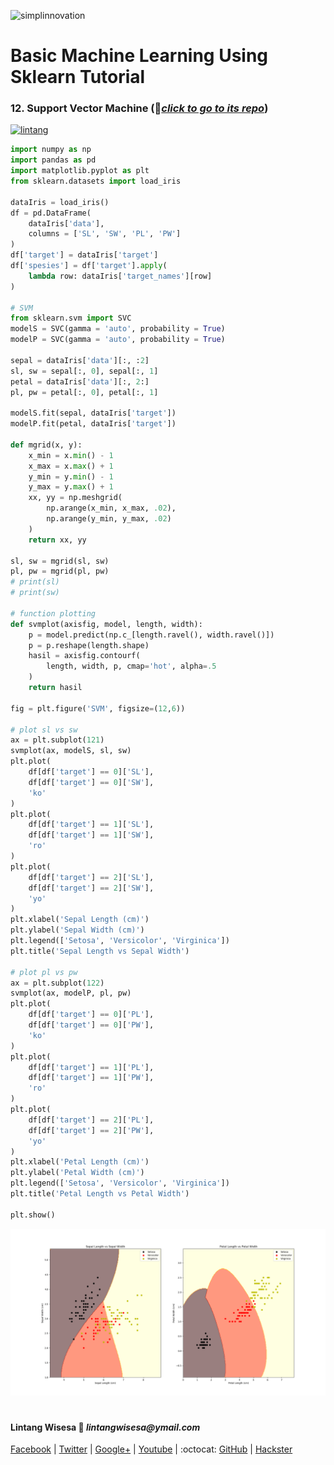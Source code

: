 ![simplinnovation](https://4.bp.blogspot.com/-f7YxPyqHAzY/WJ6VnkvE0SI/AAAAAAAADTQ/0tDQPTrVrtMAFT-q-1-3ktUQT5Il9FGdQCLcB/s350/simpLINnovation1a.png)

# Basic Machine Learning Using Sklearn Tutorial

### __12. Support Vector Machine__ (📂[_click to go to its repo_](https://github.com/LintangWisesa/Sklearn_Tutorial_Youtube/tree/master/12%20Support%20Vector%20Machine))

[![lintang](https://img.youtube.com/vi/CNtfHFAb4l0/0.jpg)](https://www.youtube.com/watch?v=CNtfHFAb4l0)

```python
import numpy as np
import pandas as pd
import matplotlib.pyplot as plt
from sklearn.datasets import load_iris

dataIris = load_iris()
df = pd.DataFrame(
    dataIris['data'],
    columns = ['SL', 'SW', 'PL', 'PW']
)
df['target'] = dataIris['target']
df['spesies'] = df['target'].apply(
    lambda row: dataIris['target_names'][row]
)

# SVM
from sklearn.svm import SVC
modelS = SVC(gamma = 'auto', probability = True)
modelP = SVC(gamma = 'auto', probability = True)

sepal = dataIris['data'][:, :2]
sl, sw = sepal[:, 0], sepal[:, 1]
petal = dataIris['data'][:, 2:]
pl, pw = petal[:, 0], petal[:, 1]

modelS.fit(sepal, dataIris['target'])
modelP.fit(petal, dataIris['target'])

def mgrid(x, y):
    x_min = x.min() - 1
    x_max = x.max() + 1
    y_min = y.min() - 1
    y_max = y.max() + 1
    xx, yy = np.meshgrid(
        np.arange(x_min, x_max, .02),
        np.arange(y_min, y_max, .02)
    )
    return xx, yy

sl, sw = mgrid(sl, sw)
pl, pw = mgrid(pl, pw)
# print(sl)
# print(sw)

# function plotting
def svmplot(axisfig, model, length, width):
    p = model.predict(np.c_[length.ravel(), width.ravel()])
    p = p.reshape(length.shape)
    hasil = axisfig.contourf(
        length, width, p, cmap='hot', alpha=.5
    )
    return hasil

fig = plt.figure('SVM', figsize=(12,6))

# plot sl vs sw
ax = plt.subplot(121)
svmplot(ax, modelS, sl, sw)
plt.plot(
    df[df['target'] == 0]['SL'],
    df[df['target'] == 0]['SW'],
    'ko'
)
plt.plot(
    df[df['target'] == 1]['SL'],
    df[df['target'] == 1]['SW'],
    'ro'
)
plt.plot(
    df[df['target'] == 2]['SL'],
    df[df['target'] == 2]['SW'],
    'yo'
)
plt.xlabel('Sepal Length (cm)')
plt.ylabel('Sepal Width (cm)')
plt.legend(['Setosa', 'Versicolor', 'Virginica'])
plt.title('Sepal Length vs Sepal Width')

# plot pl vs pw
ax = plt.subplot(122)
svmplot(ax, modelP, pl, pw)
plt.plot(
    df[df['target'] == 0]['PL'],
    df[df['target'] == 0]['PW'],
    'ko'
)
plt.plot(
    df[df['target'] == 1]['PL'],
    df[df['target'] == 1]['PW'],
    'ro'
)
plt.plot(
    df[df['target'] == 2]['PL'],
    df[df['target'] == 2]['PW'],
    'yo'
)
plt.xlabel('Petal Length (cm)')
plt.ylabel('Petal Width (cm)')
plt.legend(['Setosa', 'Versicolor', 'Virginica'])
plt.title('Petal Length vs Petal Width')

plt.show()
```

![svm_plot](./SVM.png)

#

#### Lintang Wisesa :love_letter: _lintangwisesa@ymail.com_

[Facebook](https://www.facebook.com/lintangbagus) | 
[Twitter](https://twitter.com/Lintang_Wisesa) |
[Google+](https://plus.google.com/u/0/+LintangWisesa1) |
[Youtube](https://www.youtube.com/user/lintangbagus) | 
:octocat: [GitHub](https://github.com/LintangWisesa) |
[Hackster](https://www.hackster.io/lintangwisesa)